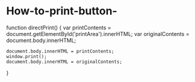 # How-to-print-button-
function directPrint() {
    var printContents = document.getElementById('printArea').innerHTML;
    var originalContents = document.body.innerHTML;

    document.body.innerHTML = printContents;
    window.print();
    document.body.innerHTML = originalContents;
}
